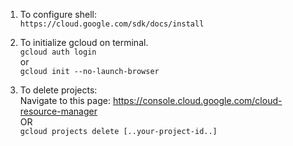1. To configure shell:<br/>
   `https://cloud.google.com/sdk/docs/install`<br/>
   
2. To initialize gcloud on terminal. <br/>
   `gcloud auth login` <br/>
   or<br/>
   `gcloud init --no-launch-browser`
   
4. To delete projects: <br/>
  Navigate to this page: https://console.cloud.google.com/cloud-resource-manager <br/>
  OR <br/>
  `gcloud projects delete [..your-project-id..]`
  
 

